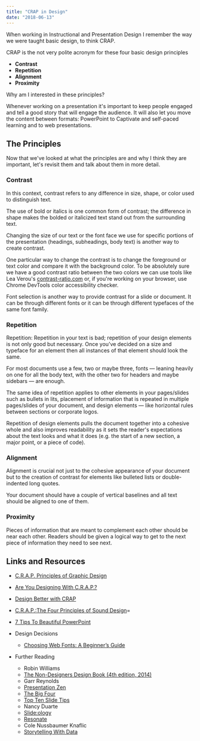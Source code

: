 ```yaml
---
title: "CRAP in Design"
date: "2018-06-13"
---
```


When working in Instructional and Presentation Design I remember the way we were taught basic design, to think CRAP.

CRAP is the not very polite acronym for these four basic design principles

- **Contrast**
- **Repetition**
- **Alignment**
- **Proximity**

Why am I interested in these principles?

Whenever working on a presentation it's important to keep people engaged and tell a good story that will engage the audience. It will also let you move the content between formats: PowerPoint to Captivate and self-paced learning and to web presentations.

## The Principles

Now that we've looked at what the principles are and why I think they are important, let's revisit them and talk about them in more detail.

### Contrast

In this context, contrast refers to any difference in size, shape, or color used to distinguish text.

The use of bold or italics is one common form of contrast; the difference in shape makes the bolded or italicized text stand out from the surrounding text.

Changing the size of our text or the font face we use for specific portions of the presentation (headings, subheadings, body text) is another way to create contrast.

One particular way to change the contrast is to change the foreground or text color and compare it with the background color. To be absolutely sure we have a good contrast ratio between the two colors we can use tools like Lea Verou's [contrast-ratio.com](http://contrast-ratio.com/) or, if you're working on your browser, use Chrome DevTools color accessibility checker.

Font selection is another way to provide contrast for a slide or document. It can be through different fonts or it can be through different typefaces of the same font family.

### Repetition

Repetition: Repetition in your text is bad; repetition of your design elements is not only good but necessary. Once you’ve decided on a size and typeface for an element then all instances of that element should look the same.

For most documents use a few, two or maybe three, fonts — leaning heavily on one for all the body text, with the other two for headers and maybe sidebars — are enough.

The same idea of repetition applies to other elements in your pages/slides such as bullets in lits, placement of information that is repeated in multiple pages/slides of your document, and design elements — like horizontal rules between sections or corporate logos.

Repetition of design elements pulls the document together into a cohesive whole and also improves readability as it sets the reader's expectations about the text looks and what it does (e.g. the start of a new section, a major point, or a piece of code).

### Alignment

Alignment is crucial not just to the cohesive appearance of your document but to the creation of contrast for elements like bulleted lists or double-indented long quotes.

Your document should have a couple of vertical baselines and all text should be aligned to one of them.

### Proximity

Pieces of information that are meant to complement each other should be near each other. Readers should be given a logical way to get to the next piece of information they need to see next.

## Links and Resources

- [C.R.A.P. Principles of Graphic Design](https://saylordotorg.github.io/text_business-information-systems-design-an-app-for-that/s07-01-c-r-a-p-principles-of-graphic-.html)
- [Are You Designing With C.R.A.P.?](http://www.mercurynewmedia.com/blog/mercury-new-media-blog/2016/10/20/are-you-designing-with-c.r.a.p-)
- [Design Better with CRAP](https://www.lifehack.org/articles/communication/design-better-with-crap.html)
- [C.R.A.P.:The Four Principles of Sound Design](https://www.dailyblogtips.com/crapthe-four-principles-of-sound-design/)\=
- [7 Tips To Beautiful PowerPoint](https://www.slideshare.net/itseugene/7-tips-to-beautiful-powerpoint-by-itseugenec)
- Design Decisions
    
    - [Choosing Web Fonts: A Beginner’s Guide](https://design.google/library/choosing-web-fonts-beginners-guide/)
- Further Reading
    
    - Robin Williams
    - [The Non-Designers Design Book (4th edition, 2014)](http://www.amazon.com/The-Non-Designers-Design-Book-Edition/dp/0133966151/ref=dp_ob_image_bk)
    - Garr Reynolds
    - [Presentation Zen](http://www.presentationzen.com/)
    - [The Big Four](http://www.presentationzen.com/chapter6_spread.pdf)
    - [Top Ten Slide Tips](http://www.garrreynolds.com/preso-tips/design/)
    - Nancy Duarte
    - [Slide:ology](https://www.duarte.com/books/slideology/)
    - [Resonate](https://www.duarte.com/resonate/)
    - Cole Nussbaumer Knaflic
    - [Storytelling With Data](http://www.storytellingwithdata.com/book/)
